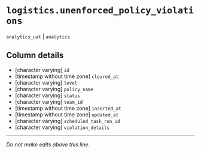 # `logistics.unenforced_policy_violations`
`analytics_uat` | `analytics`

## Column details
* [character varying] `id`
* [timestamp without time zone] `cleared_at`
* [character varying] `level`
* [character varying] `policy_name`
* [character varying] `status`
* [character varying] `team_id`
* [timestamp without time zone] `inserted_at`
* [timestamp without time zone] `updated_at`
* [character varying] `scheduled_task_run_id`
* [character varying] `violation_details`

-------------------------------------------------------------------------------
*Do not make edits above this line.*
